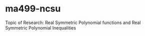# ma499-ncsu
Topic of Research: Real Symmetric Polynomial functions and Real Symmetric Polynomial Inequalities
